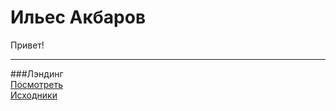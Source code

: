 # Ильес Акбаров
Привет!

---

###Лэндинг  
[Посмотреть](https://ilyesakb.github.io/landing/)  
[Исходники](https://github.com/IlyesAkb/busines-landing)
